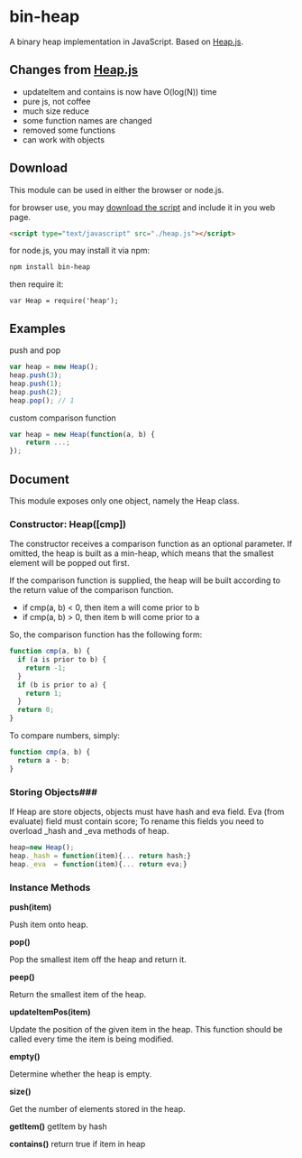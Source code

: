 bin-heap
=======
A binary heap implementation in JavaScript.
Based on [Heap.js](https://github.com/qiao/heap.js).

Changes from [Heap.js](https://github.com/qiao/heap.js)
--------
* updateItem and contains is now have O(log(N)) time
* pure js, not coffee
* much size reduce
* some function names are changed
* removed some functions
* can work with objects

Download
--------
This module can be used in either the browser or node.js.

for browser use, you may [download the script](https://raw.github.com/hkey1/bin-heap/master/lib/heap.js) and include it in you web page.

```html
<script type="text/javascript" src="./heap.js"></script>
```

for node.js, you may install it via npm:

```bash
npm install bin-heap
```

then require it:

```
var Heap = require('heap');
```

Examples
-------

push and pop

```js
var heap = new Heap();
heap.push(3);
heap.push(1);
heap.push(2);
heap.pop(); // 1
```

custom comparison function

```js
var heap = new Heap(function(a, b) {
    return ...;
});
```

Document
--------

This module exposes only one object, namely the Heap class.

### Constructor: Heap([cmp]) ###

The constructor receives a comparison function as an optional parameter. If omitted, the heap is built as a min-heap, which means that the smallest element will be popped out first.

If the comparison function is supplied, the heap will be built according to the 
return value of the comparison function.

* if cmp(a, b) < 0, then item a will come prior to b
* if cmp(a, b) > 0, then item b will come prior to a

So, the comparison function has the following form:

```js
function cmp(a, b) {
  if (a is prior to b) {
    return -1;
  } 
  if (b is prior to a) {
    return 1;
  }
  return 0;
}
```

To compare numbers, simply: 

```js
function cmp(a, b) {
  return a - b;
}
```
### Storing Objects###
If Heap are store objects, objects must have hash and eva field. Eva (from evaluate) field must contain score;
To rename this fields you need to overload _hash and _eva methods of heap.

```js
heap=new Heap();
heap._hash = function(item){... return hash;}
heap._eva  = function(item){... return eva;}
```



### Instance Methods ###

**push(item)**

Push item onto heap.

**pop()**

Pop the smallest item off the heap and return it.

**peep()**

Return the smallest item of the heap.

**updateItemPos(item)**

Update the position of the given item in the heap.
This function should be called every time the item is being modified.

**empty()**

Determine whether the heap is empty.

**size()**

Get the number of elements stored in the heap.

**getItem()**
getItem by hash

**contains()**
return true if item in heap